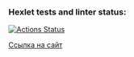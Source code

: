 ### Hexlet tests and linter status:
[![Actions Status](https://github.com/ryayar/frontend-project-11/actions/workflows/hexlet-check.yml/badge.svg)](https://github.com/ryayar/frontend-project-11/actions)

[Ссылка на сайт](https://frontend-project-11-dxpy98xsw-ryayars-projects.vercel.app )